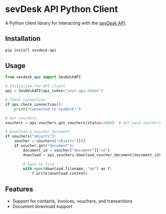 # sevDesk API Python Client

A Python client library for interacting with the [sevDesk API](https://landing.sevdesk.de/service-support-center-technik).

## Installation

```bash
pip install sevdesk-api
```

## Usage

```python
from sevdesk_api import SevDeskAPI

# Initialize the API client
api = SevDeskAPI(api_token="your-api-token")

# Check connection
if api.check_connection():
    print("Connected to sevDesk!")

# Get vouchers
vouchers = api.vouchers.get_vouchers(status=1000)  # Get paid vouchers

# Download a voucher document
if vouchers["objects"]:
    voucher = vouchers["objects"][0]
    if voucher.get("document"):
        document_id = voucher["document"]["id"]
        download = api.vouchers.download_voucher_document(document_id)
        
        # Save to file
        with open(download.filename, "wb") as f:
            f.write(download.content)
```

## Features

- Support for contacts, invoices, vouchers, and transactions
- Document download support
